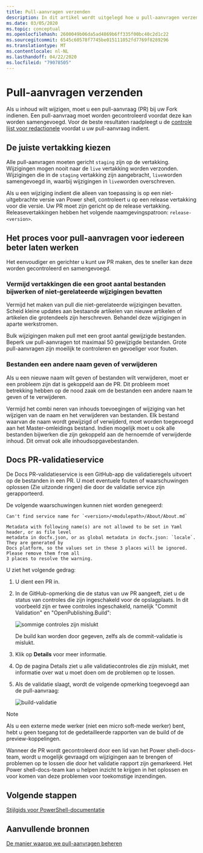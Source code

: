 ```yaml
---
title: Pull-aanvragen verzenden
description: In dit artikel wordt uitgelegd hoe u pull-aanvragen verzendt naar de Power shell-docs-opslag plaats.
ms.date: 03/05/2020
ms.topic: conceptual
ms.openlocfilehash: 2600049b06da5ad4869b6ff335f00bc40c2d1c22
ms.sourcegitcommit: 6545c60578f7745be015111052fd7769f8289296
ms.translationtype: MT
ms.contentlocale: nl-NL
ms.lasthandoff: 04/22/2020
ms.locfileid: "79078505"
---
```

# <a name="how-to-submit-pull-requests"></a>Pull-aanvragen verzenden

Als u inhoud wilt wijzigen, moet u een pull-aanvraag (PR) bij uw Fork indienen. Een pull-aanvraag moet worden gecontroleerd voordat deze kan worden samengevoegd. Voor de beste resultaten raadpleegt u de [controle lijst voor redactionele](editorial-checklist.md) voordat u uw pull-aanvraag indient.

## <a name="target-the-correct-branch"></a>De juiste vertakking kiezen

Alle pull-aanvragen moeten gericht `staging` zijn op de vertakking. Wijzigingen mogen nooit naar de `live` vertakking worden verzonden. Wijzigingen die in de `staging` vertakking zijn aangebracht, `live`worden samengevoegd in, waarbij wijzigingen in `live`worden overschreven.

Als u een wijziging indient die alleen van toepassing is op een niet-uitgebrachte versie van Power shell, controleert u op een release vertakking voor die versie. Uw PR moet zijn gericht op de release vertakking. Releasevertakkingen hebben het volgende naamgevingspatroon: `release-<version>`.

## <a name="make-the-pull-request-process-work-better-for-everyone"></a>Het proces voor pull-aanvragen voor iedereen beter laten werken

Het eenvoudiger en gerichter u kunt uw PR maken, des te sneller kan deze worden gecontroleerd en samengevoegd.

### <a name="avoid-branches-that-update-large-numbers-of-files-or-contain-unrelated-changes"></a>Vermijd vertakkingen die een groot aantal bestanden bijwerken of niet-gerelateerde wijzigingen bevatten

Vermijd het maken van pull die niet-gerelateerde wijzigingen bevatten. Scheid kleine updates aan bestaande artikelen van nieuwe artikelen of artikelen die grotendeels zijn herschreven. Behandel deze wijzigingen in aparte werkstromen.

Bulk wijzigingen maken pull met een groot aantal gewijzigde bestanden. Beperk uw pull-aanvragen tot maximaal 50 gewijzigde bestanden. Grote pull-aanvragen zijn moeilijk te controleren en gevoeliger voor fouten.

### <a name="renaming-or-deleting-files"></a>Bestanden een andere naam geven of verwijderen

Als u een nieuwe naam wilt geven of bestanden wilt verwijderen, moet er een probleem zijn dat is gekoppeld aan de PR. Dit probleem moet betrekking hebben op de nood zaak om de bestanden een andere naam te geven of te verwijderen.

Vermijd het combi neren van inhouds toevoegingen of wijziging van het wijzigen van de naam en het verwijderen van bestanden. Elk bestand waarvan de naam wordt gewijzigd of verwijderd, moet worden toegevoegd aan het Master-omleidings bestand. Indien mogelijk moet u ook alle bestanden bijwerken die zijn gekoppeld aan de hernoemde of verwijderde inhoud. Dit omvat ook alle inhoudsopgavebestanden.

## <a name="docs-pr-validation-service"></a>Docs PR-validatieservice

De Docs PR-validatieservice is een GitHub-app die validatieregels uitvoert op de bestanden in een PR. U moet eventuele fouten of waarschuwingen oplossen (Zie uitzonde ringen) die door de validatie service zijn gerapporteerd.

De volgende waarschuwingen kunnen niet worden genegeerd:

```
Can't find service name for `<version>/<modulepath>/About/About.md`
```

```
Metadata with following name(s) are not allowed to be set in Yaml header, or as file level
metadata in docfx.json, or as global metadata in docfx.json: `locale`. They are generated by
Docs platform, so the values set in these 3 places will be ignored. Please remove them from all
3 places to resolve the warning.
```

U ziet het volgende gedrag:

1. U dient een PR in.
1. In de GitHub-opmerking die de status van uw PR aangeeft, ziet u de status van controles die zijn ingeschakeld voor de opslagplaats. In dit voorbeeld zijn er twee controles ingeschakeld, namelijk "Commit Validation" en "OpenPublishing.Build":

   ![sommige controles zijn mislukt](media/pull-requests/validation-failed.png)

   De build kan worden door gegeven, zelfs als de commit-validatie is mislukt.

1. Klik op **Details** voor meer informatie.
1. Op de pagina Details ziet u alle validatiecontroles die zijn mislukt, met informatie over wat u moet doen om de problemen op te lossen.
1. Als de validatie slaagt, wordt de volgende opmerking toegevoegd aan de pull-aanvraag:

   ![build-validatie](media/pull-requests/build-validation.png)

> [!NOTE]
> Als u een externe mede werker (niet een micro soft-mede werker) bent, hebt u geen toegang tot de gedetailleerde rapporten van de build of de preview-koppelingen.

Wanneer de PR wordt gecontroleerd door een lid van het Power shell-docs-team, wordt u mogelijk gevraagd om wijzigingen aan te brengen of problemen op te lossen die door het validatie rapport zijn gemarkeerd. Het Power shell-docs-team kan u helpen inzicht te krijgen in het oplossen en voor komen van deze problemen voor toekomstige inzendingen.

## <a name="next-steps"></a>Volgende stappen

[Stijlgids voor PowerShell-documentatie](powershell-style-guide.md)

## <a name="additional-resources"></a>Aanvullende bronnen

[De manier waarop we pull-aanvragen beheren](managing-pull-requests.md)
